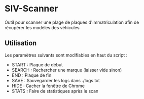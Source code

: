 # SIV-Scanner
Outil pour scanner une plage de plaques d'immatriculation afin de récupérer les modèles des véhicules

## Utilisation
Les paramètres suivants sont modifiables en haut du script :
- START : Plaque de début
- SEARCH : Rechercher une marque (laisser vide sinon)
- END : Plaque de fin
- SAVE : Sauvegarder les logs dans ./logs.txt
- HIDE : Cacher la fenêtre de Chrome
- STATS : Faire de statistiques après le scan

